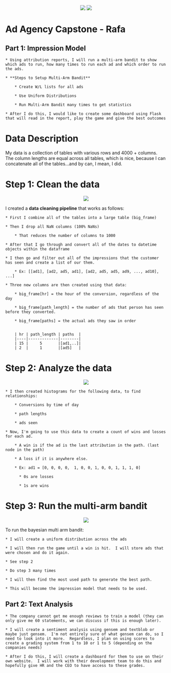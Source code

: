 <p align = "center">
<img src = "https://cdn.geekwire.com/wp-content/uploads/2016/09/Galvanize-Logo-Text-Logo-png-4.png">
<img src = "https://theinfiniteagency.com/wp-content/themes/infiniteAgency/assets/dist/img/west.jpg">
</p>

# Ad Agency Capstone - Rafa
**Part 1: Impression Model**
------------------------------

    * Using attribution reports, I will run a multi-arm bandit to show which ads to run, how many times to run each ad and which order to run the ads.

	* **Steps to Setup Multi-Arm Bandit**

		* Create W/L lists for all ads

		* Use Uniform Distributions

		* Run Multi-Arm Bandit many times to get statistics

    * After I do this, I would like to create some dashboard using Flask that will read in the report, play the game and give the best outcomes

# Data Description
My data is a collection of tables  with various rows and 4000 + columns.  The column lengths are equal across all tables, which is nice, because I can concatenate all of the tables...and by can, I mean, I did. 

# Step 1: Clean the data 

<p align = "center">
<img src = "http://tomba.co/analysis-consult/images/data-cleansing.jpg">
</p>

I created a **data cleaning pipeline** that works as follows:

    * First I combine all of the tables into a large table (big_frame)

    * Then I drop all NaN columns (100% NaNs)

        * That reduces the number of columns to 1000

    * After that I go through and convert all of the dates to datetime objects within the dataframe

    * I then go and filter out all of the impressions that the customer has seen and create a list of our them.

        * Ex: [[ad1], [ad2, ad5, ad1], [ad2, ad5, ad5, ad9, ..., ad10], ...]

    * Three new columns are then created using that data:

        * big_frame[hr] = the hour of the conversion, regardless of the day
    
        * big_frame[path_length] = the number of ads that person has seen before they converted.

        * big_frame[paths] = the actual ads they saw in order 

    
        | hr | path_length | paths  |
        |----|-------------|--------|
        | 15 |     5       |[ad1,..]|
        | 2  |     1       |[ad5]   |


# Step 2: Analyze the data 

<p align = "center">
<img src = "https://i.stack.imgur.com/T1Hep.png">
</p>


    * I then created histograms for the following data, to find relationships:

        * Conversions by time of day 
    
        * path lengths 
    
        * ads seen 

    * Now, I'm going to use this data to create a count of wins and losses for each ad.  

        * A win is if the ad is the last attribution in the path. (last node in the path) 
    
        * A loss if it is anywhere else.

        * Ex: ad1 = [0, 0, 0, 0,  1, 0, 0, 1, 0, 0, 1, 1, 1, 0]

          * 0s are losses

          * 1s are wins 

# Step 3: Run the multi-arm bandit 

<p align = "center">
<img src = "http://imgs.xkcd.com/comics/progeny.png">
</p>


To run the bayesian multi arm bandit:

    * I will create a uniform distribution across the ads
 
    * I will then run the game until a win is hit.  I will store ads that were chosen and do it again.

    * See step 2 

    * Do step 3 many times 

    * I will then find the most used path to generate the best path. 

    * This will become the impression model that needs to be used. 


**Part 2: Text Analysis**
------------------------------
    * The company cannot get me enough reviews to train a model (they can only give me 60 statements, we can discuss if this is enough later).

    * I will create a sentiment analysis using gensem and textblob or maybe just gensem.  I'm not entirely sure of what gensem can do, so I need to look into it more.  Regardless, I plan on using scores to create a grading system from 1 to 10 or 1 to 5 (depending on the companies needs)

    * After I do this, I will create a dashboard for them to use on their own website.  I will work with their development team to do this and hopefully give HR and the CEO to have access to these grades. 
